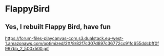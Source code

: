 # FlappyBird
## Yes, I rebuilt Flappy Bird, have fun
https://forum-files-playcanvas-com.s3.dualstack.eu-west-1.amazonaws.com/optimized/2X/8/82f7c307d897c36772cc91fc655ddcbff0f997bb_2_500x500.gif
